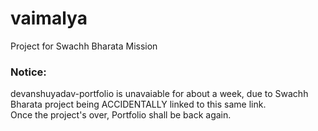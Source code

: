 # vaimalya
Project for Swachh Bharata Mission

### Notice:
devanshuyadav-portfolio is unavaiable for about a week, due to Swachh Bharata project being ACCIDENTALLY linked to this same link.\
Once the project's over, Portfolio shall be back again.

